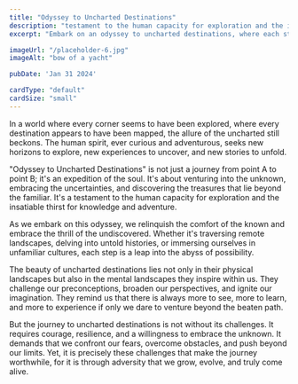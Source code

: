 ```yaml
---
title: "Odyssey to Uncharted Destinations"
description: "testament to the human capacity for exploration and the insatiable thirst for knowledge and adventure."
excerpt: "Embark on an odyssey to uncharted destinations, where each step unveils new wonders, challenges, and revelations. Join us as we venture beyond the familiar into the realm of limitless possibility."

imageUrl: "/placeholder-6.jpg"
imageAlt: "bow of a yacht"

pubDate: 'Jan 31 2024'

cardType: "default"
cardSize: "small"
---
```



In a world where every corner seems to have been explored, where every
destination appears to have been mapped, the allure of the uncharted
still beckons. The human spirit, ever curious and adventurous, seeks
new horizons to explore, new experiences to uncover, and new stories
to unfold.

"Odyssey to Uncharted Destinations" is not just a journey from point A
to point B; it's an expedition of the soul. It's about venturing into
the unknown, embracing the uncertainties, and discovering the
treasures that lie beyond the familiar. It's a testament to the human
capacity for exploration and the insatiable thirst for knowledge and
adventure.

As we embark on this odyssey, we relinquish the comfort of the known
and embrace the thrill of the undiscovered. Whether it's traversing
remote landscapes, delving into untold histories, or immersing
ourselves in unfamiliar cultures, each step is a leap into the abyss
of possibility.

The beauty of uncharted destinations lies not only in their physical
landscapes but also in the mental landscapes they inspire within
us. They challenge our preconceptions, broaden our perspectives, and
ignite our imagination. They remind us that there is always more to
see, more to learn, and more to experience if only we dare to venture
beyond the beaten path.

But the journey to uncharted destinations is not without its
challenges. It requires courage, resilience, and a willingness to
embrace the unknown. It demands that we confront our fears, overcome
obstacles, and push beyond our limits. Yet, it is precisely these
challenges that make the journey worthwhile, for it is through
adversity that we grow, evolve, and truly come alive.

